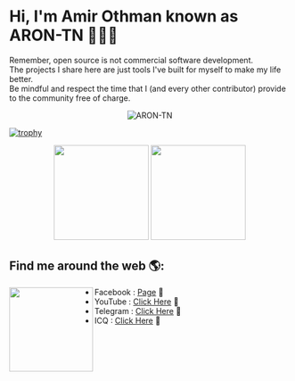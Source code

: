 # Hi, I'm Amir Othman known as ARON-TN 👋👨‍💻
Remember, open source is not commercial software development. <br/>The projects I share here are just tools I've built for myself to make my life better. <br/>Be mindful and respect the time that I (and every other contributor) provide to the community free of charge.
<p align="center"> <img src="https://komarev.com/ghpvc/?username=ARON-TN&color=green" alt="ARON-TN" /> </p>

[![trophy](https://github-profile-trophy.vercel.app/?username=ARON-TN)](https://github.com/ryo-ma/github-profile-trophy)

<p align="center">
  <img  height="170" src="https://github-readme-stats.vercel.app/api?username=aron-tn&theme=buefy&show_icons=true" />
  <img height="170" src="https://github-readme-stats.vercel.app/api/top-langs/?username=ARON-TN&layout=compact&theme=buefy&show_icons=true&langs_count=6" />
</p>





## Find me around the web 🌎: 
<a href="https://github.com/Aron-Tn/"><img align="left" width="150" height="151" src="https://cdn141.picsart.com/336416818006211.png"></a>
- Facebook : <a href="https://www.facebook.com/aron.tn/">Page</a> 💼
- YouTube : <a href="https://www.youtube.com/arontnxofficial">Click Here</a> 💼
- Telegram : <a href="https://t.me/aron_tn">Click Here</a> 💼
- ICQ : <a href="https://icq.im/aron_tn">Click Here</a> 💼



<br/>
<br/>
